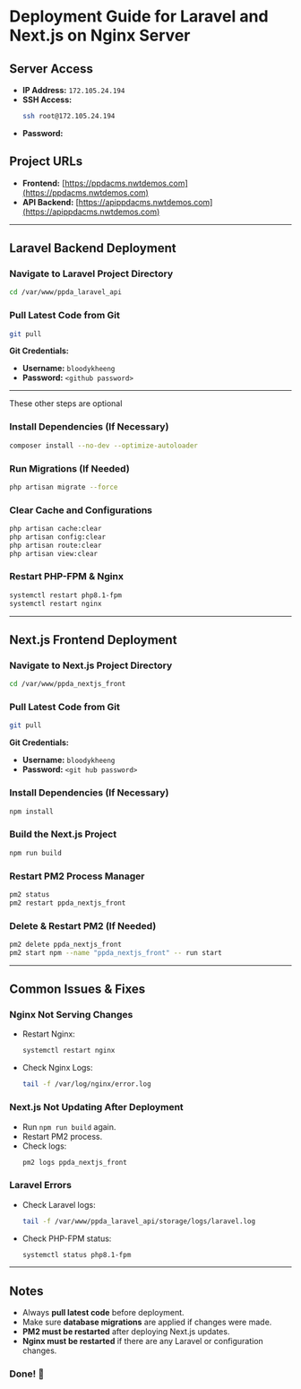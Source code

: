 # Deployment Guide for Laravel and Next.js on Nginx Server

## Server Access

- **IP Address:** `172.105.24.194`
- **SSH Access:**
  ```sh
  ssh root@172.105.24.194
  ```
- **Password:** <server password>

## Project URLs

- **Frontend:** [https://ppdacms.nwtdemos.com](https://ppdacms.nwtdemos.com)
- **API Backend:** [https://apippdacms.nwtdemos.com](https://apippdacms.nwtdemos.com)

---

## Laravel Backend Deployment

### Navigate to Laravel Project Directory

```sh
cd /var/www/ppda_laravel_api
```

### Pull Latest Code from Git

```sh
git pull
```

**Git Credentials:**

- **Username:** `bloodykheeng`
- **Password:** `<github password>`

---

These other steps are optional

### Install Dependencies (If Necessary)

```sh
composer install --no-dev --optimize-autoloader
```

### Run Migrations (If Needed)

```sh
php artisan migrate --force
```

### Clear Cache and Configurations

```sh
php artisan cache:clear
php artisan config:clear
php artisan route:clear
php artisan view:clear
```

### Restart PHP-FPM & Nginx

```sh
systemctl restart php8.1-fpm
systemctl restart nginx
```

---

## Next.js Frontend Deployment

### Navigate to Next.js Project Directory

```sh
cd /var/www/ppda_nextjs_front
```

### Pull Latest Code from Git

```sh
git pull
```

**Git Credentials:**

- **Username:** `bloodykheeng`
- **Password:** `<git hub password>`

### Install Dependencies (If Necessary)

```sh
npm install
```

### Build the Next.js Project

```sh
npm run build
```

### Restart PM2 Process Manager

```sh
pm2 status
pm2 restart ppda_nextjs_front
```

### Delete & Restart PM2 (If Needed)

```sh
pm2 delete ppda_nextjs_front
pm2 start npm --name "ppda_nextjs_front" -- run start
```

---

## Common Issues & Fixes

### Nginx Not Serving Changes

- Restart Nginx:
  ```sh
  systemctl restart nginx
  ```
- Check Nginx Logs:
  ```sh
  tail -f /var/log/nginx/error.log
  ```

### Next.js Not Updating After Deployment

- Run `npm run build` again.
- Restart PM2 process.
- Check logs:
  ```sh
  pm2 logs ppda_nextjs_front
  ```

### Laravel Errors

- Check Laravel logs:
  ```sh
  tail -f /var/www/ppda_laravel_api/storage/logs/laravel.log
  ```
- Check PHP-FPM status:
  ```sh
  systemctl status php8.1-fpm
  ```

---

## Notes

- Always **pull latest code** before deployment.
- Make sure **database migrations** are applied if changes were made.
- **PM2 must be restarted** after deploying Next.js updates.
- **Nginx must be restarted** if there are any Laravel or configuration changes.

### Done! 🚀
